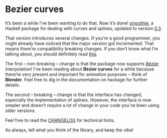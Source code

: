 # Bezier curves

It’s been a while I’ve been wanting to do that. Now it’s done!
[smoothie](https://hackage.haskell.org/package/smoothie), a Haskell package for
dealing with curves and splines, updated to version
[0.3](https://hackage.haskell.org/package/smoothie-0.3).

That version introduces several changes. If you’re a good programmer, you might
already have noticed that the major version got incremented. That means there’re
compatibility breaking changes. If you don’t know what I’m talking about, you
should definitely read
[this](https://wiki.haskell.org/Package_versioning_policy).

The first – non-breaking – change is that the package now supports
[Bézier](https://en.wikipedia.org/wiki/B%C3%A9zier_curve) interpolation! I’ve
been reading about **Bézier curves** for a while because there’re very present
and important for animation purposes – think of **Blender**. Feel free to
dig in the documentation on hackage for further details.

The second – breaking – change is that the interface has changed, especially the
implementation of *splines*. However, the interface is now simpler and doesn’t
require a lot of change in your code you’ve been using older versions.

Feel free to read the
[CHANGELOG](https://hackage.haskell.org/package/smoothie-0.3/changelog) for
technical hints.

As always, tell what you think of the library, and keep the vibe!
